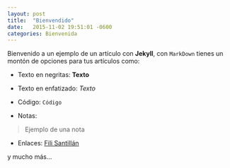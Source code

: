 ```yaml
---
layout: post  
title:  "Bienvendido"  
date:   2015-11-02 19:51:01 -0600  
categories: Bienvenida  
---
```


Bienvenido a un ejemplo de un artículo con **Jekyll**, con `MarkDown` tienes un montón de opciones para tus artículos como:

* Texto en negritas: **Texto**

* Texto en enfatizado: *Texto*

* Código: `Código`

* Notas: 
> Ejemplo de una nota

* Enlaces:
    [Fili Santillán](http://filisantillan.com/)

y mucho más...  
